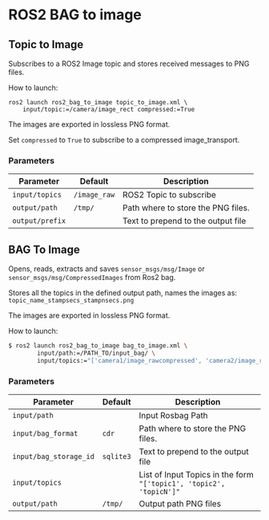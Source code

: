 # ROS2 BAG to image

## Topic to Image

Subscribes to a ROS2 Image topic and stores received messages to PNG files.

How to launch:
```
ros2 launch ros2_bag_to_image topic_to_image.xml \
    input/topic:=/camera/image_rect compressed:=True
```

The images are exported in lossless PNG format.

Set `compressed` to `True` to subscribe to a compressed image_transport.

### Parameters
| Parameter       | Default      | Description                        |
|-----------------|--------------|------------------------------------|
| `input/topics`  | `/image_raw` | ROS2 Topic to subscribe            |
| `output/path`   | `/tmp/`      | Path where to store the PNG files. |
| `output/prefix` |              | Text to prepend to the output file |

## BAG To Image

Opens, reads, extracts and saves `sensor_msgs/msg/Image` or `sensor_msgs/msg/CompressedImages` from Ros2 bag.

Stores all the topics in the defined output path, names the images as:
`topic_name_stampsecs_stampnsecs.png`

The images are exported in lossless PNG format.

How to launch:
```bash
$ ros2 launch ros2_bag_to_image bag_to_image.xml \
        input/path:=/PATH_TO/input_bag/ \
        input/topics:="['camera1/image_rawcompressed', 'camera2/image_raw']"
```

### Parameters
| Parameter              | Default   | Description                                                         |
|------------------------|-----------|---------------------------------------------------------------------|
| `input/path`           |           | Input Rosbag Path                                                   |
| `input/bag_format`     | `cdr`     | Path where to store the PNG files.                                  |
| `input/bag_storage_id` | `sqlite3` | Text to prepend to the output file                                  |
| `input/topics`         |           | List of Input Topics in the form `"['topic1', 'topic2', 'topicN']"` |
| `output/path`          | `/tmp/`   | Output path PNG files                                               |
